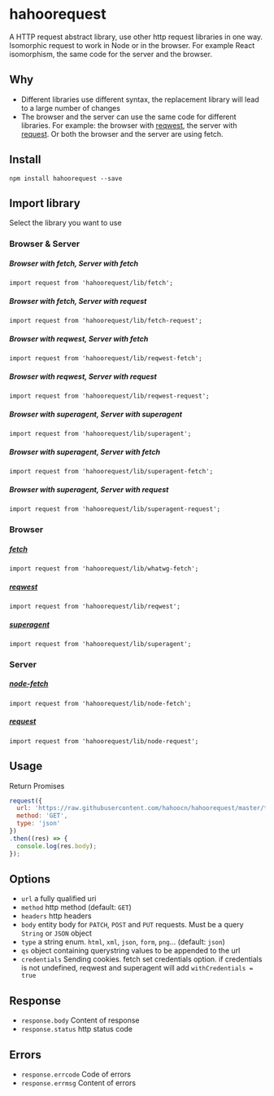 # hahoorequest
A HTTP request abstract library, use other http request libraries in one way. Isomorphic request to work in Node or in the browser. For example React isomorphism, the same code for the server and the browser.

## Why
* Different libraries use different syntax, the replacement library will lead to a large number of changes
* The browser and the server can use the same code for different libraries. For example: the browser with [reqwest](https://github.com/ded/reqwest), the server with [request](https://github.com/request/request). Or both the browser and the server are using fetch.

## Install
```
npm install hahoorequest --save
```
## Import library
Select the library you want to use
### Browser & Server

##### Browser with fetch, Server with fetch
```
import request from 'hahoorequest/lib/fetch';
```
##### Browser with fetch, Server with request
```
import request from 'hahoorequest/lib/fetch-request';
```
##### Browser with reqwest, Server with fetch
```
import request from 'hahoorequest/lib/reqwest-fetch';
```
##### Browser with reqwest, Server with request
```
import request from 'hahoorequest/lib/reqwest-request';
```
##### Browser with superagent, Server with superagent
```
import request from 'hahoorequest/lib/superagent';
```
##### Browser with superagent, Server with fetch
```
import request from 'hahoorequest/lib/superagent-fetch';
```
##### Browser with superagent, Server with request
```
import request from 'hahoorequest/lib/superagent-request';
```
### Browser

##### [fetch](https://github.com/github/fetch)
```
import request from 'hahoorequest/lib/whatwg-fetch';
```
##### [reqwest](https://github.com/ded/reqwest)
```
import request from 'hahoorequest/lib/reqwest';
```
##### [superagent](https://github.com/visionmedia/superagent)
```
import request from 'hahoorequest/lib/superagent';
```
### Server

##### [node-fetch](https://github.com/bitinn/node-fetch)
```
import request from 'hahoorequest/lib/node-fetch';
```
##### [request](https://github.com/request/request)
```
import request from 'hahoorequest/lib/node-request';
```
## Usage
Return Promises
```javascript
request({
  url: 'https://raw.githubusercontent.com/hahoocn/hahoorequest/master/test/test.json',
  method: 'GET',
  type: 'json'
})
.then((res) => {
  console.log(res.body);
});
```
## Options
* `url` a fully qualified uri
* `method` http method (default: `GET`)
* `headers` http headers
* `body` entity body for `PATCH`, `POST` and `PUT` requests. Must be a query `String` or `JSON` object
* `type` a string enum. `html`, `xml`, `json`, `form`, `png`... (default: `json`)
* `qs` object containing querystring values to be appended to the url
* `credentials` Sending cookies. fetch set credentials option. if credentials is not undefined, reqwest and superagent will add `withCredentials = true`

## Response
* `response.body` Content of response
* `response.status` http status code

## Errors
* `response.errcode` Code of errors
* `response.errmsg` Content of errors

